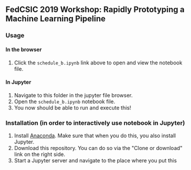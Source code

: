 ## FedCSIC 2019 Workshop: Rapidly Prototyping a Machine Learning Pipeline

### Usage
#### In the browser
1. Click the `schedule_b.ipynb` link above to open and view the notebook file.

#### In Jupyter
1. Navigate to this folder in the jupyter file browser.
2. Open the `schedule_b.ipynb` notebook file.
3. You now should be able to run and execute this!

### Installation (in order to interactively use notebook in Jupyter)
1. Install [Anaconda](https://www.anaconda.com/distribution/). Make sure that when you do this, you also install Jupyter.
2. Download this repository. You can do so via the "Clone or download" link on the right side.
3. Start a Jupyter server and navigate to the place where you put this 

